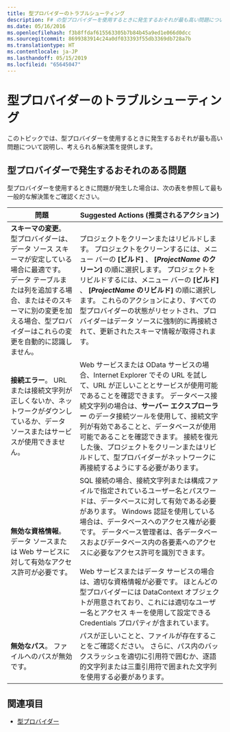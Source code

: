 ```yaml
---
title: 型プロバイダーのトラブルシューティング
description: F# の型プロバイダーを使用するときに発生するおそれが最も高い問題について、考えられる解決策を見つけます。
ms.date: 05/16/2016
ms.openlocfilehash: f3b8ffdaf615563305b7b84b45a9ed1e066d0dcc
ms.sourcegitcommit: 8699383914c24a0df033393f55db3369db728a7b
ms.translationtype: HT
ms.contentlocale: ja-JP
ms.lasthandoff: 05/15/2019
ms.locfileid: "65645047"
---
```

# <a name="troubleshooting-type-providers"></a>型プロバイダーのトラブルシューティング

このトピックでは、型プロバイダーを使用するときに発生するおそれが最も高い問題について説明し、考えられる解決策を提供します。

## <a name="possible-problems-with-type-providers"></a>型プロバイダーで発生するおそれのある問題

型プロバイダーを使用するときに問題が発生した場合は、次の表を参照して最も一般的な解決策をご確認ください。

|問題|Suggested Actions (推奨されるアクション)|
|-------|-----------------|
|**スキーマの変更**。 型プロバイダーは、データ ソース スキーマが安定している場合に最適です。 データ テーブルまたは列を追加する場合、またはそのスキーマに別の変更を加える場合、型プロバイダーはこれらの変更を自動的に認識しません。|プロジェクトをクリーンまたはリビルドします。 プロジェクトをクリーンするには、メニュー バーの **[ビルド]** 、 **[*ProjectName* のクリーン]** の順に選択します。 プロジェクトをリビルドするには、メニュー バーの **[ビルド]** 、 **[*ProjectName* のリビルド]** の順に選択します。 これらのアクションにより、すべての型プロバイダーの状態がリセットされ、プロバイダーはデータ ソースに強制的に再接続されて、更新されたスキーマ情報が取得されます。|
|**接続エラー**。 URL または接続文字列が正しくないか、ネットワークがダウンしているか、データ ソースまたはサービスが使用できません。|Web サービスまたは OData サービスの場合、Internet Explorer でその URL を試して、URL が正しいこととサービスが使用可能であることを確認できます。 データベース接続文字列の場合は、**サーバー エクスプローラー** のデータ接続ツールを使用して、接続文字列が有効であることと、データベースが使用可能であることを確認できます。 接続を復元した後、プロジェクトをクリーンまたはリビルドして、型プロバイダーがネットワークに再接続するようにする必要があります。|
|**無効な資格情報**。 データ ソースまたは Web サービスに対して有効なアクセス許可が必要です。|SQL 接続の場合、接続文字列または構成ファイルで指定されているユーザー名とパスワードは、データベースに対して有効である必要があります。 Windows 認証を使用している場合は、データベースへのアクセス権が必要です。 データベース管理者は、各データベースおよびデータベース内の各要素へのアクセスに必要なアクセス許可を識別できます。<br /><br />Web サービスまたはデータ サービスの場合は、適切な資格情報が必要です。 ほとんどの型プロバイダーには DataContext オブジェクトが用意されており、これには適切なユーザー名とアクセス キーを使用して設定できる Credentials プロパティが含まれています。|
|**無効なパス**。 ファイルへのパスが無効です。|パスが正しいことと、ファイルが存在することをご確認ください。 さらに、パス内のバックスラッシュを適切に引用符で囲むか、逐語的文字列または三重引用符で囲まれた文字列を使用する必要があります。|

## <a name="see-also"></a>関連項目

- [型プロバイダー](index.md)
